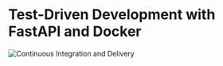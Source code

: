 # Test-Driven Development with FastAPI and Docker

![Continuous Integration and Delivery](https://github.com/candleflip/summarize/workflows/Continuous%20Integration%20and%20Delivery/badge.svg?branch=main)

